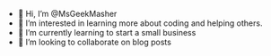 - 👋 Hi, I’m @MsGeekMasher
- 👀 I’m interested in learning more about coding and helping others. 
- 🌱 I’m currently learning to start a small business
- 💞️ I’m looking to collaborate on blog posts

<!---
MsGeekMasher/MsGeekMasher is a ✨ special ✨ repository because its `README.md` (this file) appears on your GitHub profile.
You can click the Preview link to take a look at your changes.
--->
